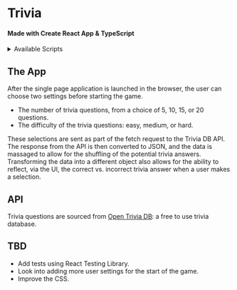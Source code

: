 # Trivia

#### Made with Create React App & TypeScript

<details>
<summary> Available Scripts </summary>

In the project directory, you can run:

### `npm start`

Runs the app in the development mode.\
Open [http://localhost:3000](http://localhost:3000) to view it in the browser.

The page will reload if you make edits.\
You will also see any lint errors in the console.

### `npm test`

Launches the test runner in the interactive watch mode.\
See the section about [running tests](https://facebook.github.io/create-react-app/docs/running-tests) for more information.

## Learn More

This project was bootstrapped with [Create React App](https://github.com/facebook/create-react-app).
You can learn more in the [Create React App documentation](https://facebook.github.io/create-react-app/docs/getting-started).
To learn React, check out the [React documentation](https://reactjs.org/).

</details>

## The App
After the single page application is launched in the browser, the user can choose two settings before starting the game.
- The number of trivia questions, from a choice of 5, 10, 15, or 20 questions.
- The difficulty of the trivia questions: easy, medium, or hard.

These selections are sent as part of the fetch request to the Trivia DB API. The response from the API is then converted to JSON, and the data is massaged to allow for the shuffling of the potential trivia answers. Transforming the data into a different object also allows for the ability to reflect, via the UI, the correct vs. incorrect trivia answer when a user makes a selection.

## API

Trivia questions are sourced from [Open Trivia DB](https://opentdb.com/): a free to use trivia database.

## TBD
- Add tests using React Testing Library.
- Look into adding more user settings for the start of the game.
- Improve the CSS.
